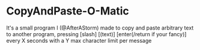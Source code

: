# CopyAndPaste-O-Matic

It's a small program I (@AfterAStorm) made to copy and paste arbitrary text to another program,
pressing [slash] [(text)] [enter(/return if your fancy)] every X seconds with a Y max character limit per message 
